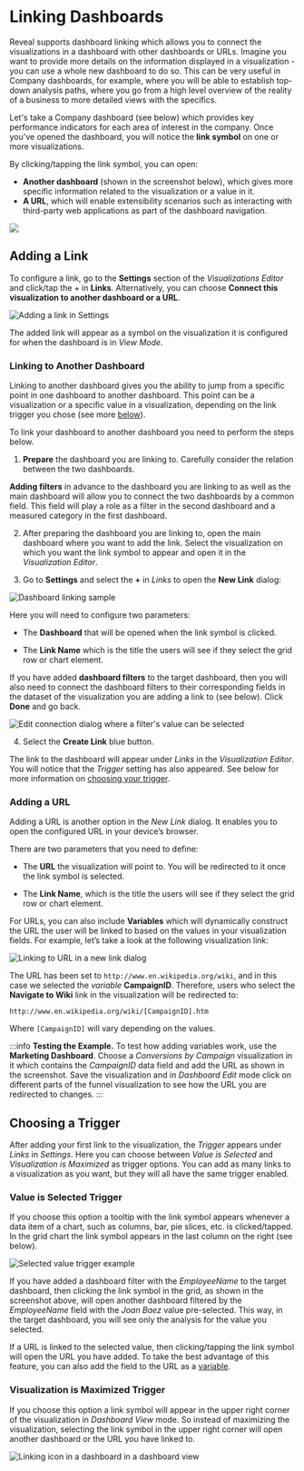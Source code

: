# Linking Dashboards

Reveal supports dashboard linking which allows you to connect the visualizations in a dashboard with other dashboards or URLs. Imagine you want to provide more details on the information displayed in a visualization - you can use a whole new dashboard to do so. This can be very useful in Company dashboards, for example, where you will be able to establish top-down analysis paths, where you go from a high level overview of the reality of a business to more detailed views with the specifics. 

Let's take a Company dashboard (see below) which provides key performance indicators for each area of interest in the company. Once you've opened the dashboard, you will notice the **link symbol** on one or more visualizations. 

By clicking/tapping the link symbol, you can open: 

* **Another dashboard** (shown in the screenshot below), which gives more specific information related to the visualization or a value in it.
* **A URL**, which will enable extensibility scenarios such as interacting with third-party web applications as part of the dashboard navigation. 

![](images/sample-linked-dashboards.png)

## Adding a Link 

To configure a link, go to the **Settings** section of the *Visualizations Editor* and click/tap the *+* in **Links**. Alternatively, you can choose **Connect this visualization to another dashboard or a URL**.

![Adding a link in Settings](images/settings-linking-option.png)

The added link will appear as a symbol on the visualization it is configured for when the dashboard is in *View Mode*.  

### Linking to Another Dashboard

Linking to another dashboard gives you the ability to jump from a specific point in one dashboard to another dashboard. This point can be a visualization or a specific value in a visualization, depending on the link trigger you chose (see more [below](#choosing-a-trigger)).

To link your dashboard to another dashboard you need to perform the steps below.  

1. **Prepare** the dashboard you are linking to. Carefully consider the relation between the two dashboards. 

  **Adding filters** in advance to the dashboard you are linking to as well as the main dashboard will allow you to connect the two dashboards by a common field. This field will play a role as a filter in the second dashboard and a measured category in the first dashboard. 

2. After preparing the dashboard you are linking to, open the main dashboard where you want to add the link. Select the visualization on which you want the link symbol to appear and open it in the *Visualization Editor*. 

3. Go to **Settings** and select the **+** in *Links* to open the **New Link** dialog: 

  ![Dashboard linking sample](images/connecting-to-another-dashboard-option.png)

  Here you will need to configure two parameters:

  * The **Dashboard** that will be opened when the link symbol is clicked.

  * The **Link Name** which is the title the users will see if they select the grid row or chart element.

  If you have added **dashboard filters** to the target dashboard, then you will also need to connect the dashboard filters to their corresponding fields in the dataset of the visualization you are adding a link to (see below). Click **Done** and go back. 

  ![Edit connection dialog where a filter's value can be selected](images/edit-connection-dialog.png)

4. Select the **Create Link** blue button. 

The link to the dashboard will appear under *Links* in the *Visualization Editor*. You will notice that the *Trigger* setting has also appeared. See below for more information on [choosing your trigger](#choosing-a-trigger).  

### Adding a URL 

Adding a URL is another option in the *New Link* dialog. It enables you to open the configured URL in your device’s browser. 

There are two parameters that you need to define:

  - The **URL** the visualization will point to. You will be redirected to it once the link symbol is selected.
  
  - The **Link Name**, which is the title the users will see if they select the grid row or chart element.

For URLs, you can also include **Variables** which will dynamically
construct the URL the user will be linked to based on the values in your
visualization fields. For example, let’s take a look at the following
visualization link:

![Linking to  URL in a new link dialog](images/linking-to-url.png)

The URL has been set to `http://www.en.wikipedia.org/wiki`, and in this case we selected the *variable* **CampaignID**. Therefore, users who select
the **Navigate to Wiki** link in the visualization will be redirected to:

`http://www.en.wikipedia.org/wiki/[CampaignID].htm`

Where `[CampaignID]` will vary depending on the values.

:::info **Testing the Example.**
To test how adding variables work, use the **Marketing Dashboard**. Choose a *Conversions by Campaign* visualization in it which contains the *CampaignID* data field and add the URL as shown in the screenshot. Save the visualization and in *Dashboard Edit* mode click on different parts of the funnel visualization to see how the URL you are redirected to changes. 
:::

## Choosing a Trigger

After adding your first link to the visualization, the *Trigger* appears under *Links* in *Settings*. Here you can choose between *Value is Selected* and *Visualization is Maximized* as trigger options. 
You can add as many links to a visualization as you want, but they will all have the same trigger enabled. 

### Value is Selected Trigger

If you choose this option a tooltip with the link symbol appears whenever a data item of a chart, such as columns, bar, pie slices, etc. is clicked/tapped. In the grid chart the link symbol appears in the last column on the right (see below).

![Selected value trigger example](images/selected-value-trigger.png)

If you have added a dashboard filter with the *EmployeeName* to the target dashboard, then clicking the link symbol in the grid, as shown in the screenshot above, will open another dashboard filtered by the *EmployeeName* field with the *Joan Baez* value pre-selected. This way, in the target dashboard, you will see only the analysis for the value you selected.

If a URL is linked to the selected value, then clicking/tapping the link symbol will open the URL you have added. To take the best advantage of this feature, you can also add the field to the URL as a [variable](#adding-a-url). 

### Visualization is Maximized Trigger 

If you choose this option a link symbol will appear in the upper right corner of the visualization in *Dashboard View* mode. So instead of maximizing the visualization, selecting the link symbol in the upper right corner will open another dashboard or the URL you have linked to.

![Linking icon in a dashboard in a dashboard view](images/maximized-visualization-trigger.png)